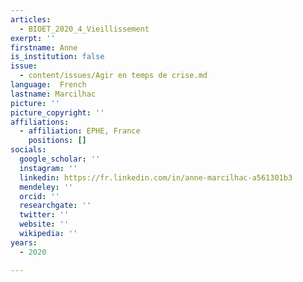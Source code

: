 ```yaml
---
articles:
  - BIOET_2020_4_Vieillissement
exerpt: ''
firstname: Anne
is_institution: false
issue:
  - content/issues/Agir en temps de crise.md
language:  French
lastname: Marcilhac
picture: ''
picture_copyright: ''
affiliations:
  - affiliation: EPHE, France
    positions: []
socials:
  google_scholar: ''
  instagram: ''
  linkedin: https://fr.linkedin.com/in/anne-marcilhac-a561301b3
  mendeley: ''
  orcid: ''
  researchgate: ''
  twitter: ''
  website: ''
  wikipedia: ''
years:
  - 2020

---
```

